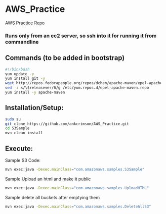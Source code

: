 # AWS_Practice
AWS Practice Repo

### Runs only from an ec2 server, so ssh into it for running it from commandline

## Commands (to be added in bootstrap)

```bash
#!/bin/bash
yum update -y
yum install git -y
wget http://repos.fedorapeople.org/repos/dchen/apache-maven/epel-apache-maven.repo -O /etc/yum.repos.d/epel-apache-maven.repo
sed -i s/\$releasever/6/g /etc/yum.repos.d/epel-apache-maven.repo
yum install -y apache-maven
```

## Installation/Setup:

```bash
sudo su
git clone https://github.com/ankcrimson/AWS_Practice.git
cd S3Sample
mvn clean install
```
## Execute:

Sample S3 Code:
```bash
mvn exec:java -Dexec.mainClass="com.amazonaws.samples.S3Sample"
```

Sample Upload an html and make it public
```bash
mvn exec:java -Dexec.mainClass="com.amazonaws.samples.UploadHTML"
```

Sample delete all buckets after emptying them
```bash
mvn exec:java -Dexec.mainClass="com.amazonaws.samples.DeleteAllS3"
```